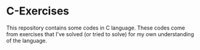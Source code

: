 # C-Exercises
This repository contains some codes in C language. These codes come from exercises that I've solved (or tried to solve) for my own understanding of the language.
